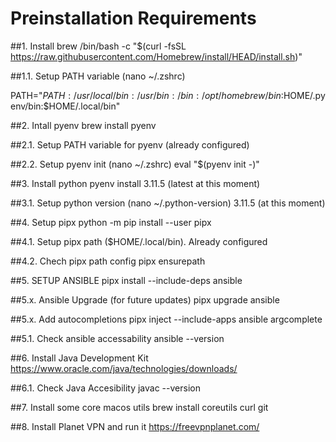 # Preinstallation Requirements

##1. Install brew
/bin/bash -c "$(curl -fsSL https://raw.githubusercontent.com/Homebrew/install/HEAD/install.sh)"

##1.1. Setup PATH variable (nano ~/.zshrc)

PATH="$PATH:/usr/local/bin:/usr/bin:/bin:/opt/homebrew/bin:$HOME/.pyenv/bin:$HOME/.local/bin"

##2. Intall pyenv
brew install pyenv

##2.1. Setup PATH variable for pyenv (already configured)

##2.2. Setup pyenv init (nano ~/.zshrc)
eval "$(pyenv init -)"

##3. Install python
pyenv install 3.11.5 (latest at this moment)

##3.1. Setup python version (nano ~/.python-version)
3.11.5 (at this moment)

##4. Setup pipx
python -m pip install --user pipx

##4.1. Setup pipx path ($HOME/.local/bin). Already configured

##4.2. Chech pipx path config
pipx ensurepath

##5. SETUP ANSIBLE
pipx install --include-deps ansible

##5.x. Ansible Upgrade (for future updates)
pipx upgrade ansible

##5.x. Add autocompletions
pipx inject --include-apps ansible argcomplete

##5.1. Check ansible accessability
ansible --version

##6. Install Java Development Kit
https://www.oracle.com/java/technologies/downloads/

##6.1. Check Java Accesibility
javac --version

##7. Install some core macos utils
brew install coreutils curl git

##8. Install Planet VPN and run it
https://freevpnplanet.com/
